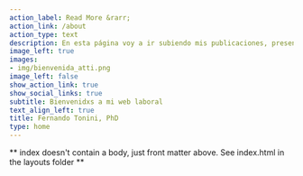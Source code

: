 ```yaml
---
action_label: Read More &rarr;
action_link: /about
action_type: text
description: En esta página voy a ir subiendo mis publicaciones, presentaciones en congresos, recursos y algunos posteos en el blog.
image_left: true
images:
- img/bienvenida_atti.png
image_left: false
show_action_link: true
show_social_links: true
subtitle: Bienvenidxs a mi web laboral
text_align_left: true
title: Fernando Tonini, PhD
type: home
---
```


** index doesn't contain a body, just front matter above.
See index.html in the layouts folder **
